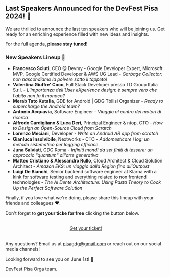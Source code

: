 ## Last Speakers Announced for the DevFest Pisa 2024! 🌟

We are thrilled to announce the last ten speakers who will be joining us.
Get ready for an enriching experience filled with new ideas and insights.

For the full agenda, **please stay tuned**!

### New Speakers Lineup 🎤

- **Francesco Sciuti**, CEO @ Devmy - Google Developer Expert, Microsoft MVP, Google Certified Developer & AWS UG Lead - *Garbage Collector: non nascondiamo la polvere sotto il tappeto!*
- **Valentina Giuffre' Coco**, Full Stack Developer presso TD Group Italia S.r.l. - *L’importanza dell'User eXperience design: è sempre vero che l'abito non fa il monaco?*
- **Merab Tato Kutalia**, GDE for Android | GDG Tbilisi Organizer - *Ready to supercharge the Android team?*
- **Antonio Acquavia**, Software Engineer - *Viaggio al centro dei motori di ricerca*
- **Alfredo Cardigliano & Luca Deri**, Principal Engineer & ntop, CTO - *How to Design an Open-Source Cloud from Scratch*
- **Lorenzo Meciani**, Developer - *Write an Android AR app from scratch*
- **Gianluca Insolvibile**, Nextworks - CTO - *Addomesticare i log: un metodo sistematico per logging efficace*
- **Juna Salviati**, GDG Roma - *Infiniti mondi da set finiti di tessere: un approccio "quantum" all'arte generativa*
- **Matteo Cristiano & Alessandro Rullo**, Cloud Architect &  Cloud Solution Architect - *Amazon EKS: un viaggio dalla Region fino all’Outpost*
- **Luigi De Bianchi**, Senior backend software engineer at Klarna with a kink for software testing and everything related to non frontend technologies - *The Al Dente Architecture: Using Pasta Theory to Cook Up the Perfect Software Solution*

Finally, if you love what we're doing, please share this lineup with your friends and colleagues ❤️. 

Don't forget to **get your ticke for free** clicking the button below.

<br/>
<div style="text-align: center;">
<a href="https://devfestpisa2024.eventbrite.com/" target="_blank" class="style-scope header-content">
  <paper-button primary animated role="button" tabindex="0">Get your ticket!</paper-button>
</a>
</div>
<br/>

Any questions? Email us at [pisagdg@gmail.com](mailto:pisagdg+devfest@gmail.com) or reach out on our social media channels!

Looking forward to see you on June 1st! 🏓

DevFest Pisa Orga team.